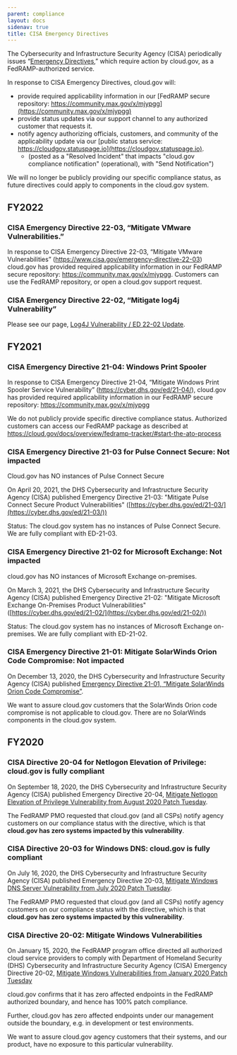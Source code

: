 ```yaml
---
parent: compliance
layout: docs
sidenav: true
title: CISA Emergency Directives
---
```


The Cybersecurity and Infrastructure Security Agency (CISA) periodically issues “[Emergency Directives](https://cyber.dhs.gov/directives/),” which require action by cloud.gov, as a FedRAMP-authorized service.

In response to CISA Emergency Directives, cloud.gov will:
* provide required applicability information in our [FedRAMP secure repository: https://community.max.gov/x/mjypgg](https://community.max.gov/x/mjypgg)
* provide status updates via our support channel to any authorized customer that requests it.
* notify agency authorizing officials, customers, and community of the applicability update via our [public status service: https://cloudgov.statuspage.io](https://cloudgov.statuspage.io).
  * (posted as a "Resolved Incident" that impacts "cloud.gov compliance notification" (operational), with "Send Notification")

We will no longer be publicly providing our specific compliance status, as future directives could apply to components in the cloud.gov system.

## FY2022

### CISA Emergency Directive 22-03, “Mitigate VMware Vulnerabilities.”

In response to CISA Emergency Directive 22-03, “Mitigate VMware Vulnerabilities”
(https://www.cisa.gov/emergency-directive-22-03)
cloud.gov has provided required applicability information in our FedRAMP secure repository: https://community.max.gov/x/mjypgg. Customers can use the FedRAMP repository, or open a cloud.gov support request.

### CISA Emergency Directive 22-02, “Mitigate log4j Vulnerability”

Please see our page, [Log4J Vulnerability / ED 22-02 Update](https://cloud.gov/2021/12/22/log4j_vulnerability_bod_22-02_update/).

## FY2021

### CISA Emergency Directive 21-04: Windows Print Spooler

In response to CISA Emergency Directive 21-04, “Mitigate Windows Print Spooler Service Vulnerability” (https://cyber.dhs.gov/ed/21-04/), cloud.gov has provided required applicability information in our FedRAMP secure repository: https://community.max.gov/x/mjypgg

We do not publicly provide specific directive compliance status. Authorized customers can access our FedRAMP package as described at https://cloud.gov/docs/overview/fedramp-tracker/#start-the-ato-process

### CISA Emergency Directive 21-03 for Pulse Connect Secure: Not impacted

Cloud.gov has NO instances of Pulse Connect Secure

On April 20, 2021, the DHS Cybersecurity and Infrastructure Security Agency
(CISA) published Emergency Directive 21-03: "Mitigate Pulse Connect Secure Product Vulnerabilities"
([https://cyber.dhs.gov/ed/21-03/](https://cyber.dhs.gov/ed/21-03/))

Status: The cloud.gov system has no instances of Pulse Connect Secure. We are fully compliant with ED-21-03.

### CISA Emergency Directive 21-02 for Microsoft Exchange: Not impacted

cloud.gov has NO instances of Microsoft Exchange on-premises.

On March 3, 2021, the DHS Cybersecurity and Infrastructure Security Agency
(CISA) published Emergency Directive 21-02: "Mitigate Microsoft Exchange On-Premises Product Vulnerabilities"
([https://cyber.dhs.gov/ed/21-02/](https://cyber.dhs.gov/ed/21-02/))

Status: The cloud.gov system has no instances of Microsoft Exchange on-premises. We are fully compliant with ED-21-02.

### CISA Emergency Directive 21-01: Mitigate SolarWinds Orion Code Compromise: Not impacted

On December 13, 2020, the DHS Cybersecurity and Infrastructure Security Agency (CISA) published [Emergency Directive 21-01, “Mitigate SolarWinds Orion Code Compromise”](https://cyber.dhs.gov/ed/21-01/).

We want to assure cloud.gov customers that the SolarWinds Orion code compromise is not applicable to cloud.gov. There are no SolarWinds components in the cloud.gov system.

## FY2020

### CISA Directive 20-04 for Netlogon Elevation of Privilege: cloud.gov is fully compliant

On September 18, 2020, the DHS Cybersecurity and Infrastructure Security Agency (CISA) published Emergency Directive 20-04, [Mitigate Netlogon Elevation of Privilege Vulnerability from August 2020 Patch Tuesday](https://cyber.dhs.gov/ed/20-04/).

The FedRAMP PMO requested that cloud.gov (and all CSPs) notify agency customers on our compliance status with the directive, which is that **cloud.gov has zero systems impacted by this vulnerability**.

### CISA Directive 20-03 for Windows DNS: cloud.gov is fully compliant

On July 16, 2020, the DHS Cybersecurity and Infrastructure Security Agency (CISA) published Emergency Directive 20-03, [Mitigate Windows DNS Server Vulnerability from July 2020 Patch Tuesday](https://cyber.dhs.gov/ed/20-03/).

The FedRAMP PMO requested that cloud.gov (and all CSPs) notify agency customers on our compliance status with the directive, which is that **cloud.gov has zero systems impacted by this vulnerability**.

### CISA Directive 20-02: Mitigate Windows Vulnerabilities

On January 15, 2020, the FedRAMP program office directed all authorized cloud service providers to comply with Department of Homeland Security (DHS) Cybersecurity and Infrastructure Security Agency (CISA) Emergency Directive 20-02, [Mitigate Windows Vulnerabilities from January 2020 Patch Tuesday](https://cyber.dhs.gov/ed/20-02/)

cloud.gov confirms that it has zero affected endpoints in the FedRAMP authorized boundary, and hence has 100% patch compliance.

Further, cloud.gov has zero affected endpoints under our management outside the boundary, e.g. in development or test environments.

We want to assure cloud.gov agency customers that their systems, and our product, have no exposure to this particular vulnerability.
